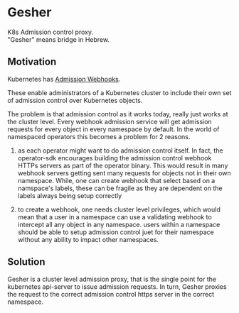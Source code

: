 # Gesher
K8s Admission control proxy.  
"Gesher" means bridge in Hebrew.

## Motivation
Kubernetes has [Admission Webhooks](https://kubernetes.io/docs/reference/access-authn-authz/extensible-admission-controllers/#what-are-admission-webhooks).  

These enable administrators of a Kubernetes cluster to include their own set of admission control over Kubernetes objects.  

The problem is that admission control as it works today, really just works at the cluster level.  Every webhook admission service will get admission requests for every object in every namespace by default.  In the world of namespaced operators this becomes a problem for 2 reasons.

1) as each operator might want to do admission control itself.  In fact, the operator-sdk encourages building the admission control webhook HTTPs servers as part of the operator binary.  This would result in many webhook servers getting sent many requests for objects not in their own namespace.  While, one can create webhook that select based on a namspace's labels, these can be fragile as they are dependent on the labels always being setup correctly

2) to create a webhook, one needs cluster level privileges, which would mean that a user in a namespace can use a validating webhook to intercept all any object in any namespace.  users within a namespace should be able to setup admission control juet for their namespace without any ability to impact other namespaces.

## Solution
Gesher is a cluster level admission proxy, that is the single point for the kubernetes api-server to issue admission requests.
In turn, Gesher proxies the request to the correct admission control https server in the correct namespace.
